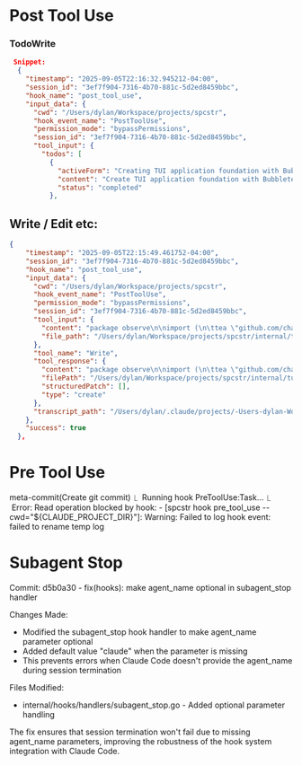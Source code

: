 

 # Post Tool Use


 ### TodoWrite

```json
 Snippet:
  {
    "timestamp": "2025-09-05T22:16:32.945212-04:00",
    "session_id": "3ef7f904-7316-4b70-881c-5d2ed8459bbc",
    "hook_name": "post_tool_use",
    "input_data": {
      "cwd": "/Users/dylan/Workspace/projects/spcstr",
      "hook_event_name": "PostToolUse",
      "permission_mode": "bypassPermissions",
      "session_id": "3ef7f904-7316-4b70-881c-5d2ed8459bbc",
      "tool_input": {
        "todos": [
          {
            "activeForm": "Creating TUI application foundation with Bubbletea",
            "content": "Create TUI application foundation with Bubbletea",
            "status": "completed"
          },
```


## Write / Edit etc:

```json
{
    "timestamp": "2025-09-05T22:15:49.461752-04:00",
    "session_id": "3ef7f904-7316-4b70-881c-5d2ed8459bbc",
    "hook_name": "post_tool_use",
    "input_data": {
      "cwd": "/Users/dylan/Workspace/projects/spcstr",
      "hook_event_name": "PostToolUse",
      "permission_mode": "bypassPermissions",
      "session_id": "3ef7f904-7316-4b70-881c-5d2ed8459bbc",
      "tool_input": {
        "content": "package observe\n\nimport (\n\ttea \"github.com/charmbracelet/bubbletea\"\n\t\"github.com/charmbracelet/lipgloss\"\n)\n\ntype Model struct {\n\twidth  int\n\theight int\n\tstyles Styles\n}\n\ntype Styles struct {\n\tContainer lipgloss.Style\n\tTitle     lipgloss.Style\n\tContent   lipgloss.Style\n}\n\nfunc New() Model {\n\treturn Model{\n\t\tstyles: defaultStyles(),\n\t}\n}\n\nfunc defaultStyles() Styles {\n\treturn Styles{\n\t\tContainer: lipgloss.NewStyle().\n\t\t\tBorderStyle(lipgloss.RoundedBorder()).\n\t\t\tBorderForeground(lipgloss.Color(\"62\")).\n\t\t\tPadding(1, 2),\n\t\tTitle: lipgloss.NewStyle().\n\t\t\tBold(true).\n\t\t\tForeground(lipgloss.Color(\"205\")).\n\t\t\tMarginBottom(1),\n\t\tContent: lipgloss.NewStyle().\n\t\t\tForeground(lipgloss.Color(\"248\")),\n\t}\n}\n\nfunc (m Model) Init() tea.Cmd {\n\treturn nil\n}\n\nfunc (m Model) Update(msg tea.Msg) (tea.Model, tea.Cmd) {\n\tswitch msg := msg.(type) {\n\tcase tea.WindowSizeMsg:\n\t\tm.width = msg.Width\n\t\tm.height = msg.Height - 3 // Account for header and footer\n\t}\n\treturn m, nil\n}\n\nfunc (m Model) View() string {\n\tif m.width == 0 || m.height == 0 {\n\t\treturn \"\"\n\t}\n\t\n\ttitle := m.styles.Title.Render(\"Observe View\")\n\tcontent := m.styles.Content.Render(\"Session monitoring dashboard will be displayed here\\n\\nSession Status: No active session\\n\\nRecent Events:\\n• Waiting for session...\")\n\t\n\tinnerContent := lipgloss.JoinVertical(\n\t\tlipgloss.Left,\n\t\ttitle,\n\t\tcontent,\n\t)\n\t\n\treturn m.styles.Container.\n\t\tWidth(m.width - 4).\n\t\tHeight(m.height - 4).\n\t\tRender(innerContent)\n}",
        "file_path": "/Users/dylan/Workspace/projects/spcstr/internal/tui/views/observe/observe.go"
      },
      "tool_name": "Write",
      "tool_response": {
        "content": "package observe\n\nimport (\n\ttea \"github.com/charmbracelet/bubbletea\"\n\t\"github.com/charmbracelet/lipgloss\"\n)\n\ntype Model struct {\n\twidth  int\n\theight int\n\tstyles Styles\n}\n\ntype Styles struct {\n\tContainer lipgloss.Style\n\tTitle     lipgloss.Style\n\tContent   lipgloss.Style\n}\n\nfunc New() Model {\n\treturn Model{\n\t\tstyles: defaultStyles(),\n\t}\n}\n\nfunc defaultStyles() Styles {\n\treturn Styles{\n\t\tContainer: lipgloss.NewStyle().\n\t\t\tBorderStyle(lipgloss.RoundedBorder()).\n\t\t\tBorderForeground(lipgloss.Color(\"62\")).\n\t\t\tPadding(1, 2),\n\t\tTitle: lipgloss.NewStyle().\n\t\t\tBold(true).\n\t\t\tForeground(lipgloss.Color(\"205\")).\n\t\t\tMarginBottom(1),\n\t\tContent: lipgloss.NewStyle().\n\t\t\tForeground(lipgloss.Color(\"248\")),\n\t}\n}\n\nfunc (m Model) Init() tea.Cmd {\n\treturn nil\n}\n\nfunc (m Model) Update(msg tea.Msg) (tea.Model, tea.Cmd) {\n\tswitch msg := msg.(type) {\n\tcase tea.WindowSizeMsg:\n\t\tm.width = msg.Width\n\t\tm.height = msg.Height - 3 // Account for header and footer\n\t}\n\treturn m, nil\n}\n\nfunc (m Model) View() string {\n\tif m.width == 0 || m.height == 0 {\n\t\treturn \"\"\n\t}\n\t\n\ttitle := m.styles.Title.Render(\"Observe View\")\n\tcontent := m.styles.Content.Render(\"Session monitoring dashboard will be displayed here\\n\\nSession Status: No active session\\n\\nRecent Events:\\n• Waiting for session...\")\n\t\n\tinnerContent := lipgloss.JoinVertical(\n\t\tlipgloss.Left,\n\t\ttitle,\n\t\tcontent,\n\t)\n\t\n\treturn m.styles.Container.\n\t\tWidth(m.width - 4).\n\t\tHeight(m.height - 4).\n\t\tRender(innerContent)\n}",
        "filePath": "/Users/dylan/Workspace/projects/spcstr/internal/tui/views/observe/observe.go",
        "structuredPatch": [],
        "type": "create"
      },
      "transcript_path": "/Users/dylan/.claude/projects/-Users-dylan-Workspace-projects-spcstr/3ef7f904-7316-4b70-881c-5d2ed8459bbc.jsonl"
    },
    "success": true
  },
```

# Pre Tool Use


  meta-commit(Create git commit)
  ⎿  Running hook PreToolUse:Task...
  ⎿  Error: Read operation blocked by hook:
     - [spcstr hook pre_tool_use --cwd="${CLAUDE_PROJECT_DIR}"]:                                                                     Warning: Failed to log hook event: failed to rename temp log


# Subagent Stop

Commit: d5b0a30 - fix(hooks): make agent_name optional in
  subagent_stop handler

  Changes Made:

  - Modified the subagent_stop hook handler to make
  agent_name parameter optional
  - Added default value "claude" when the parameter is
  missing
  - This prevents errors when Claude Code doesn't provide
  the agent_name during session termination

  Files Modified:

  - internal/hooks/handlers/subagent_stop.go - Added
  optional parameter handling

  The fix ensures that session termination won't fail due to
   missing agent_name parameters, improving the robustness
  of the hook system integration with Claude Code.
